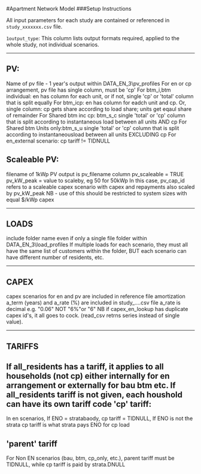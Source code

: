 #Apartment Network Model
###Setup Instructions

All input parameters for each study are contained or referenced in `study_xxxxxxx.csv` file.

`1output_type`:
This column lists output formats required, applied to the whole study, not individual scenarios.

---
PV:
---
Name of pv file - 1 year's output within DATA_EN_3\pv_profiles
For en or cp arrangement, pv file has single column, must be 'cp'
For btm_i,btm individual:  en has column for each unit, or if not, single 'cp' or 'total' column that is split equally
For btm_icp: en has column for eadch unit and cp. Or, single column: cp gets share according to load share; units get eqaul share of remainder
For Shared btm inc cp:  btm_s_c single 'total' or 'cp' column that is split according to instantaneous load between all units AND cp
For Shared btm Units only:btm_s_u single 'total' or 'cp' column that is split according to instantaneousload between all units EXCLUDING cp
For en_external scenario: cp tariff != TIDNULL

Scaleable PV:
-------------
filename of 1kWp PV output is pv_filename column
pv_scaleable = TRUE
pv_kW_peak = value to scaleby, eg 50 for 50kWp
In this case, pv_cap_id refers to a scaleable capex scenario with capex and repayments also scaled by pv_kW_peak
NB - use of this should be restricted to system sizes with equal $/kWp capex

-----
LOADS
-----
include folder name even if only a single file
folder within DATA_EN_3\load_profiles
If multiple loads for each scenario, they must all have the same list of customers within the folder,
BUT each scenario can have different number of residents, etc.

-----
CAPEX
-----
capex scenarios for en and pv are included in reference file
amortization a_term (years) and a_rate (%) are included in study_....csv file
a_rate is decimal e.g. "0.06" NOT "6%"or "6"
NB if capex_en_lookup has duplicate capex id's, it all goes to cock. (read_csv retrns series instead of single value).

-------
TARIFFS
-------
If all_residents has a tariff, it applies to all households (not cp) either internally for en arrangement or externally for bau btm etc.
If all_residents tariff is not given, each houshold can have its own tariff code
'cp' tariff:
-----------
In en scenarios, If ENO = stratabaody, cp tariff = TIDNULL,
		If ENO is not the strata  cp tariff is what strata pays ENO for cp load

'parent' tariff
---------------
For Non EN scenarios (bau, btm, cp_only, etc.), parent tariff must be TIDNULL, while cp tariff is paid by strata.DNULL